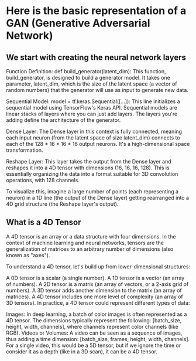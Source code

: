 # Here is the basic representation of a GAN (Generative Adversarial Network)

## We start with creating the neural network layers

Function Definition: def build_generator(latent_dim): This function, build_generator, is designed to build a generator model. It takes one parameter, latent_dim, which is the size of the latent space (a vector of random numbers) that the generator will use as input to generate new data.

Sequential Model: model = tf.keras.Sequential([...]): This line initializes a sequential model using TensorFlow's Keras API. Sequential models are linear stacks of layers where you can just add layers. The layers you're adding define the architecture of the generator.

Dense Layer: The Dense layer in this context is fully connected, meaning each input neuron (from the latent space of size latent_dim) connects to each of the 128 * 16 * 16 * 16 output neurons. It's a high-dimensional space transformation.

Reshape Layer: This layer takes the output from the Dense layer and reshapes it into a 4D tensor with dimensions (16, 16, 16, 128). This is essentially organizing the data into a format suitable for 3D convolution operations, with 128 channels.

To visualize this, imagine a large number of points (each representing a neuron) in a 1D line (the output of the Dense layer) getting rearranged into a 4D grid structure (the Reshape layer's output).



## What is a 4D Tensor

A 4D tensor is an array or a data structure with four dimensions. In the context of machine learning and neural networks, tensors are the generalization of matrices to an arbitrary number of dimensions (also known as "axes").

To understand a 4D tensor, let's build up from lower-dimensional structures:

A 0D tensor is a scalar (a single number).
A 1D tensor is a vector (an array of numbers).
A 2D tensor is a matrix (an array of vectors, or a 2-axis grid of numbers).
A 3D tensor adds another dimension to the matrix (an array of matrices).
A 4D tensor includes one more level of complexity (an array of 3D tensors).
In practice, a 4D tensor could represent different types of data:

Images: In deep learning, a batch of color images is often represented as a 4D tensor. The dimensions typically represent the following: [batch_size, height, width, channels], where channels represent color channels (like RGB).
Videos or Volumes: A video can be seen as a sequence of images, thus adding a time dimension: [batch_size, frames, height, width, channels]. For a single video, this would be a 5D tensor, but if we ignore the time or consider it as a depth (like in a 3D scan), it can be a 4D tensor.